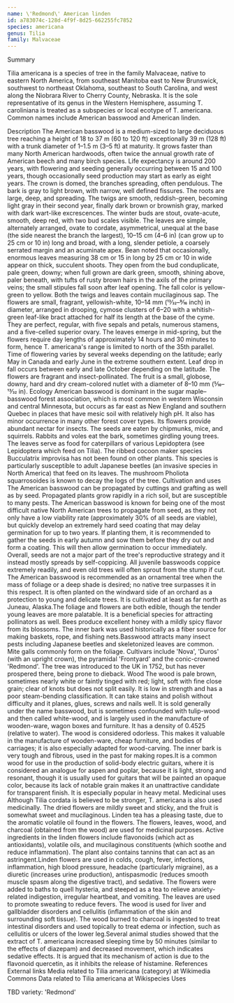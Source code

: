 ```yaml
---
name: \'Redmond\' American linden
id: a783074c-128d-4f9f-8d25-662255fc7852
species: americana
genus: Tilia
family: Malvaceae
---
```

Summary



Tilia americana is a species of tree in the family Malvaceae, native to eastern North America, from southeast Manitoba east to New Brunswick, southwest to northeast Oklahoma, southeast to South Carolina, and west along the Niobrara River to Cherry County, Nebraska. It is the sole representative of its genus in the Western Hemisphere, assuming T. caroliniana is treated as a subspecies or local ecotype of T. americana. Common names include American basswood and American linden.

Description
The American basswood is a medium-sized to large deciduous tree reaching a height of 18 to 37 m (60 to 120 ft) exceptionally 39 m (128 ft) with a trunk diameter of 1–1.5 m (3–5 ft) at maturity. It grows faster than many North American hardwoods, often twice the annual growth rate of American beech and many birch species. Life expectancy is around 200 years, with flowering and seeding generally occurring between 15 and 100 years, though occasionally seed production may start as early as eight years.
The crown is domed, the branches spreading, often pendulous. The bark is gray to light brown, with narrow, well defined fissures. The roots are large, deep, and spreading. The twigs are smooth, reddish-green, becoming light gray in their second year, finally dark brown or brownish gray, marked with dark wart-like excrescences. The winter buds are stout, ovate-acute, smooth, deep red, with two bud scales visible.
The leaves are simple, alternately arranged, ovate to cordate, asymmetrical, unequal at the base (the side nearest the branch the largest), 10–15 cm (4–6 in) (can grow up to 25 cm or 10 in) long and broad, with a long, slender petiole, a coarsely serrated margin and an acuminate apex. Bean noted that occasionally, enormous leaves measuring 38 cm or 15 in long by 25 cm or 10 in wide appear on thick, succulent shoots. They open from the bud conduplicate, pale green, downy; when full grown are dark green, smooth, shining above, paler beneath, with tufts of rusty brown hairs in the axils of the primary veins; the small stipules fall soon after leaf opening. The fall color is yellow-green to yellow. Both the twigs and leaves contain mucilaginous sap.
The flowers are small, fragrant, yellowish-white, 10–14 mm (13⁄32–9⁄16 inch) in diameter, arranged in drooping, cymose clusters of 6–20 with a whitish-green leaf-like bract attached for half its length at the base of the cyme. They are perfect, regular, with five sepals and petals, numerous stamens, and a five-celled superior ovary. The leaves emerge in mid-spring, but the flowers require day lengths of approximately 14 hours and 30 minutes to form, hence T. americana's range is limited to north of the 35th parallel. Time of flowering varies by several weeks depending on the latitude; early May in Canada and early June in the extreme southern extent. Leaf drop in fall occurs between early and late October depending on the latitude. The flowers are fragrant and insect-pollinated.
The fruit is a small, globose, downy, hard and dry cream-colored nutlet with a diameter of 8–10 mm (5⁄16–13⁄32 in).
Ecology
American basswood is dominant in the sugar maple–basswood forest association, which is most common in western Wisconsin and central Minnesota, but occurs as far east as New England and southern Quebec in places that have mesic soil with relatively high pH. It also has minor occurrence in many other forest cover types.
Its flowers provide abundant nectar for insects. The seeds are eaten by chipmunks, mice, and squirrels. Rabbits and voles eat the bark, sometimes girdling young trees. The leaves serve as food for caterpillars of various Lepidoptera (see Lepidoptera which feed on Tilia). The ribbed cocoon maker species Bucculatrix improvisa has not been found on other plants.
This species is particularly susceptible to adult Japanese beetles (an invasive species in North America) that feed on its leaves. The mushroom Pholiota squarrosoides is known to decay the logs of the tree.
Cultivation and uses
The American basswood can be propagated by cuttings and grafting as well as by seed. Propagated plants grow rapidly in a rich soil, but are susceptible to many pests.
The American basswood is known for being one of the most difficult native North American trees to propagate from seed, as they not only have a low viability rate (approximately 30% of all seeds are viable), but quickly develop an extremely hard seed coating that may delay germination for up to two years. If planting them, it is recommended to gather the seeds in early autumn and sow them before they dry out and form a coating. This will then allow germination to occur immediately. Overall, seeds are not a major part of the tree's reproductive strategy and it instead mostly spreads by self-coppicing. All juvenile basswoods coppice extremely readily, and even old trees will often sprout from the stump if cut.
The American basswood is recommended as an ornamental tree when the mass of foliage or a deep shade is desired; no native tree surpasses it in this respect. It is often planted on the windward side of an orchard as a protection to young and delicate trees. It is cultivated at least as far north as Juneau, Alaska.The foliage and flowers are both edible, though the tender young leaves are more palatable. It is a beneficial species for attracting pollinators as well. Bees produce excellent honey with a mildly spicy flavor from its blossoms. The inner bark was used historically as a fiber source for making baskets, rope, and fishing nets.Basswood attracts many insect pests including Japanese beetles and skeletonized leaves are common. Mite galls commonly form on the foliage.
Cultivars include 'Nova', 'Duros' (with an upright crown), the pyramidal 'Frontyard' and the conic-crowned 'Redmond'.
The tree was introduced to the UK in 1752, but has never prospered there, being prone to dieback.
Wood
The wood is pale brown, sometimes nearly white or faintly tinged with red; light, soft with fine close grain; clear of knots but does not split easily. It is low in strength and has a poor steam-bending classification. It can take stains and polish without difficulty and it planes, glues, screws and nails well. It is sold generally under the name basswood, but is sometimes confounded with tulip-wood and then called white-wood, and is largely used in the manufacture of wooden-ware, wagon boxes and furniture. It has a density of 0.4525 (relative to water). The wood is considered odorless. This makes it valuable in the manufacture of wooden-ware, cheap furniture, and bodies of carriages; it is also especially adapted for wood-carving. The inner bark is very tough and fibrous, used in the past for making ropes.It is a common wood for use in the production of solid-body electric guitars, where it is considered an analogue for aspen and poplar, because it is light, strong and resonant, though it is usually used for guitars that will be painted an opaque color, because its lack of notable grain makes it an unattractive candidate for transparent finish. It is especially popular in heavy metal.
Medicinal uses
Although Tilia cordata is believed to be stronger, T. americana is also used medicinally. The dried flowers are mildly sweet and sticky, and the fruit is somewhat sweet and mucilaginous. Linden tea has a pleasing taste, due to the aromatic volatile oil found in the flowers. The flowers, leaves, wood, and charcoal (obtained from the wood) are used for medicinal purposes. Active ingredients in the linden flowers include flavonoids (which act as antioxidants), volatile oils, and mucilaginous constituents (which soothe and reduce inflammation). The plant also contains tannins that can act as an astringent.Linden flowers are used in colds, cough, fever, infections, inflammation, high blood pressure, headache (particularly migraine), as a diuretic (increases urine production), antispasmodic (reduces smooth muscle spasm along the digestive tract), and sedative. The flowers were added to baths to quell hysteria, and steeped as a tea to relieve anxiety-related indigestion, irregular heartbeat, and vomiting. The leaves are used to promote sweating to reduce fevers. The wood is used for liver and gallbladder disorders and cellulitis (inflammation of the skin and surrounding soft tissue). The wood burned to charcoal is ingested to treat intestinal disorders and used topically to treat edema or infection, such as cellulitis or ulcers of the lower leg.Several animal studies showed that the extract of T. americana increased sleeping time by 50 minutes (similar to the effects of diazepam) and decreased movement, which indicates sedative effects. It is argued that its mechanism of action is due to the flavonoid quercetin, as it inhibits the release of histamine.
References
External links
 Media related to Tilia americana (category) at Wikimedia Commons
 Data related to Tilia americana at Wikispecies
Uses

TBD
variety:  'Redmond'